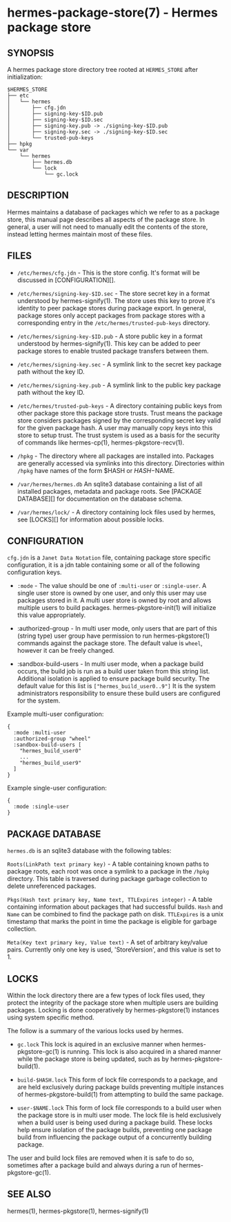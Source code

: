hermes-package-store(7) - Hermes package store
==============================================

## SYNOPSIS

A hermes package store directory tree rooted at `HERMES_STORE` after initialization:

    $HERMES_STORE
    ├── etc
    │   └── hermes
    │       ├── cfg.jdn
    │       ├── signing-key-$ID.pub
    │       ├── signing-key-$ID.sec
    │       ├── signing-key.pub -> ./signing-key-$ID.pub
    │       ├── signing-key.sec -> ./signing-key-$ID.sec
    │       └── trusted-pub-keys
    ├── hpkg
    └── var
        └── hermes
            ├── hermes.db
            └── lock
                └── gc.lock

## DESCRIPTION

Hermes maintains a database of packages which we refer to as a package store, this manual page describes all aspects of the package store.
In general, a user will not need to manually edit the contents of the store, instead letting hermes maintain most of these files.

## FILES

* `/etc/hermes/cfg.jdn` - This is the store config. It's format will be discussed in [CONFIGURATION][].

* `/etc/hermes/signing-key-$ID.sec` - The store secret key in a format understood by hermes-signify(1).
  The store uses this key to prove it's identity to peer package stores during package export. In general, package stores
  only accept packages from package stores with a corresponding entry in the `/etc/hermes/trusted-pub-keys` directory.

* `/etc/hermes/signing-key-$ID.pub` - A store public key in a format understood by hermes-signify(1). This
  key can be added to peer package stores to enable trusted package transfers between them.

* `/etc/hermes/signing-key.sec` - A symlink link to the secret key package path without the key ID.

* `/etc/hermes/signing-key.pub` - A symlink link to the public key package path without the key ID.

* `/etc/hermes/trusted-pub-keys` - A directory containing public keys from other package store this package store trusts. Trust
  means the package store considers packages signed by the corresponding secret key valid for the given package hash.
  A user may manually copy keys into this store to setup trust. The trust system is used as a basis for the security of
  commands like hermes-cp(1), hermes-pkgstore-recv(1).

* `/hpkg` - The directory where all packages are installed into. Packages are generally accessed via symlinks into
  this directory. Directories within `/hpkg` have names of the form $HASH or $HASH-$NAME.

* `/var/hermes/hermes.db` An sqlite3 database containing a list of all installed packages, metadata and package roots.
  See [PACKAGE DATABASE][] for documentation on the database schema.

* `/var/hermes/lock/`  - A directory containing lock files used by hermes, see [LOCKS][] for information about
possible locks.


## CONFIGURATION

`cfg.jdn` is a `Janet Data Notation` file, containing package store specific configuration, it is a jdn table containing some or all of the following
configuration keys.

- `:mode` - The value should be one of `:multi-user` or `:single-user`. A single user store is owned by one user, and only this user may use packages stored in it.
  A multi user store is owned by root and allows multiple users to build packages. hermes-pkgstore-init(1) will initialize this value appropriately.

- :authorized-group - In multi user mode, only users that are part of this (string type) user group have permission to run hermes-pkgstore(1) commands against the package store.
  The default value is `wheel`, however it can be freely changed.

- :sandbox-build-users - In multi user mode, when a package build occurs, the build job is run as a build user taken from this string list. Additional isolation is applied to ensure
  package build security. The default value for this list is `["hermes_build_user0..9"]` It is the system administrators responsibility to ensure these build users are configured for
  the system.

Example multi-user configuration:

```
{
  :mode :multi-user
  :authorized-group "wheel"
  :sandbox-build-users [
    "hermes_build_user0"
    ...
    "hermes_build_user9"
  ]
}
```

Example single-user configuration:

```
{
  :mode :single-user
}
```

## PACKAGE DATABASE

`hermes.db` is an sqlite3 database with the following tables:

`Roots(LinkPath text primary key)` - A table containing known paths to package roots, each root was once a symlink to a package in the `/hpkg` directory. This table is traversed during package garbage collection
to delete unreferenced packages.

`Pkgs(Hash text primary key, Name text, TTLExpires integer)` - A table containing information about packages that had successful builds. `Hash` and `Name` can be 
combined to find the package path on disk. `TTLExpires` is a unix timestamp that marks the point in time the package is eligible for garbage collection.

`Meta(Key text primary key, Value text)` - A set of arbitrary key/value pairs. Currently only one key is used, 'StoreVersion', and this value is set to 1.

## LOCKS

Within the lock directory there are a few types of lock files used, they protect the integrity of the package store
when multiple users are building packages. Locking is done cooperatively by hermes-pkgstore(1) instances using system
specific method.

The follow is a summary of the various locks used by hermes.

- `gc.lock` This lock is aquired in an exclusive manner when hermes-pkgstore-gc(1) is running. This lock is also acquired in a shared
  manner while the package store is being updated, such as by hermes-pkgstore-build(1).

- `build-$HASH.lock` This form of lock file corresponds to a package, and are held exclusively during package builds preventing multiple
  instances of hermes-pkgstore-build(1) from attempting to build the same package.

- `user-$NAME.lock` This form of lock file corresponds to a build user when the package store is in multi user mode. The lock file is held exclusively
  when a build user is being used during a package build. These locks help ensure isolation of the package builds, preventing one package build
  from influencing the package output of a concurrently building package.

The user and build lock files are removed when it is safe to do so, sometimes after a package build and always during a run of hermes-pkgstore-gc(1).

## SEE ALSO

hermes(1), hermes-pkgstore(1), hermes-signify(1)
